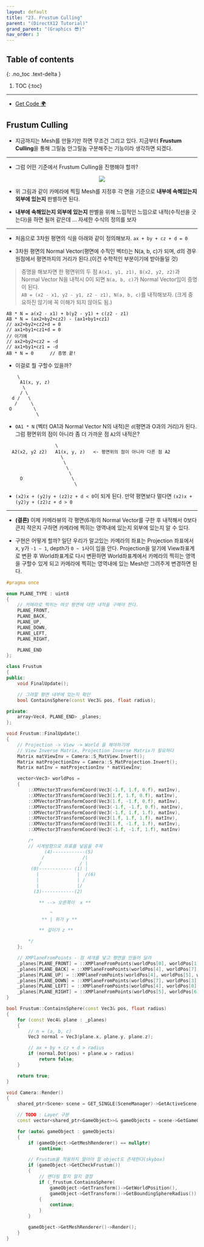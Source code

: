 ```yaml
---
layout: default
title: "23. Frustum Culling"
parent: "(DirectX12 Tutorial)"
grand_parent: "(Graphics 😎)"
nav_order: 3
---
```


## Table of contents
{: .no_toc .text-delta }

1. TOC
{:toc}

---

* [Get Code 🌍](https://github.com/Arthur880708/DirextX12-Example/tree/18)

## Frustum Culling

* 지금까지는 Mesh를 만들기만 하면 무조건 그리고 있다. 지금부터 **Frustum Culling**을 통해 그릴놈 안그릴놈 구분해주는 기능이라 생각하면 되겠다.

---

* 그럼 어떤 기준에서 Frustum Culling을 진행해야 할까?

<p align="center">
  <img src="https://taehyungs-programming-blog.github.io/blog/assets/images/cpp/directx/directx-22-1.png"/>
</p>

* 위 그림과 같이 카메라에 찍힐 Mesh를 지정후 각 면을 기준으로 **내부에 속해있는지 외부에 있는지** 판별하면 된다.

* **내부에 속해있는지 외부에 있는지** 판별을 위해 느낌적인 느낌으로 내적(수직선을 긋는다)을 하면 될꺼 같은데 ... 자세한 수식의 정의를 보자

---

* 처음으로 3차원 평면의 식을 아래와 같이 정의해보자. `ax + by + cz + d = 0`

* 3차원 평면의 Normal Vector(평면에 수직인 벡터)는 N(a, b, c)가 되며, d의 경우 원점에서 평면까지의 거리가 된다.(이건 수학적인 부분이기에 받아들일 것)

> 증명을 해보자면 한 평면위의 두 점 `A(x1, y1, z1), B(x2, y2, z2)`과 <br>
> Normal Vector N을 내적시 0이 되면 `N(a, b, c)`가 Normal Vector임이 증명이 된다.<br>
> `AB = (x2 - x1, y2 - y1, z2 - z1), N(a, b, c)`를 내적해보자. (크게 중요하진 않기에 꼭 이해가 되지 않아도 됨.)

```
AB * N = a(x2 - x1) + b(y2 - y1) + c(z2 - z1)
AB * N = (ax2+by2+cz2) - (ax1+by1+cz1)
// ax2+by2+cz2+d = 0
// ax1+by1+cz1+d = 0
// 이기에
// ax2+by2+cz2 = -d
// ax1+by1+cz1 = -d
AB * N = 0      // 증명 끝!
```

* 이걸로 뭘 구할수 있을까?

```
    \
     A1(x, y, z)
      \
     / \
  d /   \
   /     \
 O        \
           \
```

* `OA1 * N` (벡터 OA1과 Normal Vector N의 내적)은 `d`(평면과 O과의 거리)가 된다. 그럼 평면위의 점이 아니라 좀 더 가까운 점 `A2`의 내적은?

```
                  \
  A2(x2, y2 z2)   A1(x, y, z)   <- 평면위의 점이 아니라 다른 점 A2
                    \
                     \
                      \
                       \
     O                  \
                         \
```

* `(x2)x + (y2)y + (z2)z + d < 0`이 되게 된다. 만약 평면보다 멀다면 `(x2)x + (y2)y + (z2)z + d > 0`

---

* **(결론)** 이제 카메라뷰의 각 평면(6개)의 Normal Vector를 구한 후 내적해서 0보다 큰지 작은지 구하면 카메라에 찍히는 영역내에 있는지 외부에 있는지 알 수 있다.

* 구현은 어떻게 할까? 일단 우리가 알고있는 카메라의 좌표는 Projection 좌표에서 x, y가 `-1 ~ 1`, depth가 `0 ~ 1`사이 임을 안다. Projection을 알기에 View좌표계로 변환 후 World좌표계로 다시 변환하면 World좌표계에서 카메라의 찍히는 영역을 구할수 있게 되고 카메라에 찍히는 영역내에 있는 Mesh만 그려주게 변경하면 된다.

```cpp
#pragma once

enum PLANE_TYPE : uint8
{
    // 카메라로 찍히는 여섯 평면에 대한 내적을 구해야 한다.
	PLANE_FRONT,
	PLANE_BACK,
	PLANE_UP,
	PLANE_DOWN,
	PLANE_LEFT,
	PLANE_RIGHT,

	PLANE_END
};

class Frustum
{
public:
	void FinalUpdate();

    // 그려할 평면 내부에 있는지 확인
	bool ContainsSphere(const Vec3& pos, float radius);

private:
	array<Vec4, PLANE_END> _planes;
};
```

```cpp
void Frustum::FinalUpdate()
{
	// Projection -> View -> World 을 해야하기에
	// View Inverse Matrix, Projection Inverse Matrix가 필요하다
	Matrix matViewInv = Camera::S_MatView.Invert();
	Matrix matProjectionInv = Camera::S_MatProjection.Invert();
	Matrix matInv = matProjectionInv * matViewInv;

	vector<Vec3> worldPos =
	{
		::XMVector3TransformCoord(Vec3(-1.f, 1.f, 0.f), matInv),		// 0
		::XMVector3TransformCoord(Vec3(1.f, 1.f, 0.f), matInv),			// 1
		::XMVector3TransformCoord(Vec3(1.f, -1.f, 0.f), matInv),		// 2
		::XMVector3TransformCoord(Vec3(-1.f, -1.f, 0.f), matInv),		// 3
		::XMVector3TransformCoord(Vec3(-1.f, 1.f, 1.f), matInv),		// 4
		::XMVector3TransformCoord(Vec3(1.f, 1.f, 1.f), matInv),			// 5
		::XMVector3TransformCoord(Vec3(1.f, -1.f, 1.f), matInv),		// 6
		::XMVector3TransformCoord(Vec3(-1.f, -1.f, 1.f), matInv)		// 7

		/*
        // 시계방향으로 좌표를 넣음을 주목
		      (4)------------(5)
	  	     /              /|
            /		       / |
		 (0)------------ (1) |
		   |              |  /(6)
		   |              | /
		   |              |/
          (3)------------(2)

            ** --> 오른쪽이  x **

                ^
             ** | 위가 y **

            ** 깊이가 z **

		*/
	};

    // XMPlaneFromPoints - 점 세개를 넣고 평면을 만들어 달라
	_planes[PLANE_FRONT] = ::XMPlaneFromPoints(worldPos[0], worldPos[1], worldPos[2]);  // 시계 방향
	_planes[PLANE_BACK] = ::XMPlaneFromPoints(worldPos[4], worldPos[7], worldPos[5]);   // 반시계 방향
	_planes[PLANE_UP] = ::XMPlaneFromPoints(worldPos[4], worldPos[5], worldPos[1]);     // 시계 방향(CW)
	_planes[PLANE_DOWN] = ::XMPlaneFromPoints(worldPos[7], worldPos[3], worldPos[6]);   // 반시계 방향(CCW)
	_planes[PLANE_LEFT] = ::XMPlaneFromPoints(worldPos[4], worldPos[0], worldPos[7]);   // 시계 방향
	_planes[PLANE_RIGHT] = ::XMPlaneFromPoints(worldPos[5], worldPos[6], worldPos[1]);  // 반시계 방향(CCW)
}

bool Frustum::ContainsSphere(const Vec3& pos, float radius)
{
	for (const Vec4& plane : _planes)
	{
		// n = (a, b, c)
		Vec3 normal = Vec3(plane.x, plane.y, plane.z);

		// ax + by + cz + d > radius
		if (normal.Dot(pos) + plane.w > radius)
			return false;
	}

	return true;
}
```

```cpp
void Camera::Render()
{
	shared_ptr<Scene> scene = GET_SINGLE(SceneManager)->GetActiveScene();

	// TODO : Layer 구분
	const vector<shared_ptr<GameObject>>& gameObjects = scene->GetGameObjects();

	for (auto& gameObject : gameObjects)
	{
		if (gameObject->GetMeshRenderer() == nullptr)
			continue;

        // Frustum을 적용하지 말아야 할 object도 존재한다(skybox)
		if (gameObject->GetCheckFrustum())
		{
            // 랜더링 할지 말지 결정
			if (_frustum.ContainsSphere(
				gameObject->GetTransform()->GetWorldPosition(),
				gameObject->GetTransform()->GetBoundingSphereRadius()) == false)
			{
				continue;
			}
		}

		gameObject->GetMeshRenderer()->Render();
	}
}
```